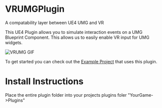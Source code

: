 # VRUMGPlugin
A compatability layer between UE4 UMG and VR

This UE4 Plugin allows you to simulate interaction events on a UMG Blueprint Component.
This allows us to easily enable VR input for UMG widgets.

![VRUMG GIF](https://drive.google.com/uc?id=0B6lHn83hV_KObVVwSXlGSVlmRjA)

To get started you can check out the [Example Project](https://github.com/mitchemmc/VRUMGPlugin-ExampleProject) that uses this plugin.

# Install Instructions
Place the entire plugin folder into your projects plugins foler "YourGame->Plugins"
